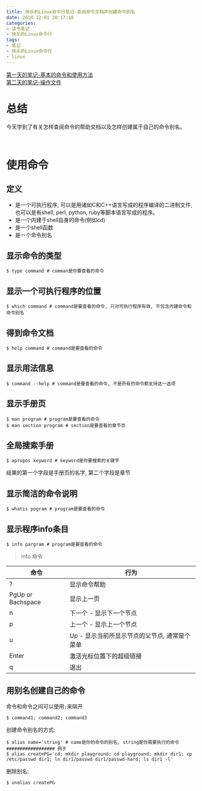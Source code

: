 ```yaml
---
title: 快乐的Linux命令行笔记-查阅命令文档并创建命令别名
date: 2018-12-01 20:17:10
categories:
- 读书笔记
- 快乐的Linux命令行
tags:
- 笔记
- 快乐的Linux命令行
- linux
---
```


[第一天的笔记-基本的命令和使用方法](/linux/The_Linux_Command_Line/The-Linux-Command-Line-read-note-1Day.html)<br>[第二天的笔记-操作文件](/linux/The_Linux_Command_Line/The-Linux-Command-Line-read-note-2Day.html)<br>

# 总结

今天学到了有关怎样查阅命令的帮助文档以及怎样创建属于自己的命令别名。

<!--more-->

<br>

# 使用命令

## 定义

* 是一个可执行程序, 可以是用诸如C和C++语言写成的程序编译的二进制文件, 也可以是有shell, perl, python, ruby等脚本语言写成的程序。
* 是一个内建于shell自身的命令(例如cd)
* 是一个shell函数
* 是一个命令别名

## 显示命令的类型

```shell
$ type command # comman是你要查看的命令
```

## 显示一个可执行程序的位置

```shell
$ which command # command是要查看的命令, 只对可执行程序有效, 不包含内建命令和命令别名
```

## 得到命令文档

```shell
$ help command # command是要查看的命令
```

## 显示用法信息

```shell
$ command --help # command是要查看的命令, 不是所有的命令都支持这一选项
```

## 显示手册页

```shell
$ man program # program是要查看的命令
$ man section program # section是要查看的章节页
```

## 全局搜索手册

```shell
$ apropos keyword # keyword是你要搜索的关键字
```

结果的第一个字段是手册页的名字, 第二个字段是章节

## 显示简洁的命令说明

```shell
$ whatis pogram # program是要查看的命令
```

## 显示程序info条目

```shell
$ info pargram # program是要查看的命令
```

> info 命令

| 命令                | 行为                         |
| ----------------- | -------------------------- |
| ?                 | 显示命令帮助                     |
| PgUp or Bachspace | 显示上一页                      |
| n                 | 下一个 - 显示下一个节点              |
| p                 | 上一个 - 显示上一个节点              |
| u                 | Up - 显示当前所显示节点的父节点, 通常是个菜单 |
| Enter             | 激活光标位置下的超级链接               |
| q                 | 退出                         |

## 用别名创建自己的命令

命令和命令之间可以使用`;`来隔开

```shell
$ command1; command2; command3
```

创建命令别名的方式:

```shell
$ alias name='string' # name是你的命令的别名, string是你需要执行的命令
################## 例子
$ alias createPG='cd; mkdir playground; cd playground; mkdir dir1; cp /etc/passwd dir1; ln dir1/passwd dir1/passwd-hard; ls dir1 -l'
```

删除别名:

```shell
$ unalias createPG
```

